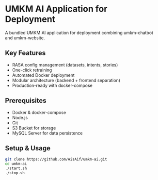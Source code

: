 # UMKM AI Application for Deployment

A bundled UMKM AI application for deployment combining umkm-chatbot and umkm-website.

## Key Features
- RASA config management (datasets, intents, stories)
- One-click retraining
- Automated Docker deployment
- Modular architecture (backend + frontend separation)
- Production-ready with docker-compose

## Prerequisites
- Docker & docker-compose
- Node.js
- Git
- S3 Bucket for storage
- MySQL Server for data persistence

## Setup & Usage
```bash
git clone https://github.com/AisAif/umkm-ai.git
cd umkm-ai
./start.sh
./stop.sh